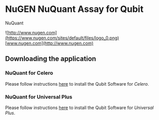 # NuGEN NuQuant Assay for Qubit
NuQuant

![http://www.nugen.com](https://www.nugen.com/sites/default/files/logo_0.png)  
[www.nugen.com](http://www.nugen.com)

## Downloading the application

### NuQuant for Celero

Please follow instructions [here](https://github.com/nugentechnologies/NuQuant_Celero) to install the Qubit Software for _Celero_.

### NuQuant for Universal Plus

Please follow instructions [here](https://github.com/nugentechnologies/NuQuant_UniversalPlus) to install the Qubit Software for _Universal Plus_.

